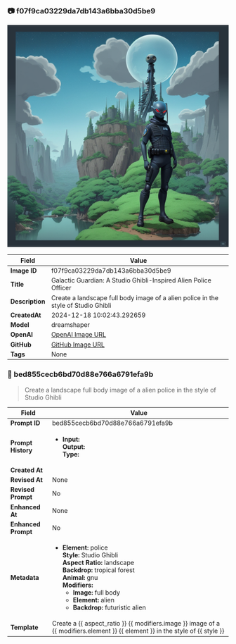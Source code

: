 

### 📷 f07f9ca03229da7db143a6bba30d5be9 


![data.id](./f07f9ca03229da7db143a6bba30d5be9.jpg)


| Field          | Value                                                                                                                     |
|----------------|---------------------------------------------------------------------------------------------------------------------------|
| **Image ID**             | f07f9ca03229da7db143a6bba30d5be9                                                                                                             |
| **Title**           | Galactic Guardian: A Studio Ghibli-Inspired Alien Police Officer                                                                                                       |
| **Description**           | Create a landscape full body image of a alien police in the style of Studio Ghibli                                                                                                       |
| **CreatedAt**        | 2024-12-18 10:02:43.292659                                                                                                        |
| **Model**        | dreamshaper                                                                                                        |
| **OpenAI**         | [OpenAI Image URL](http://192.168.1.85:8081/generated-images/b642004904042.png)                                                                                |
| **GitHub**         | [GitHub Image URL](https://raw.githubusercontent.com/Caneta-Silva/weeb/refs/heads/main/images/f07f9ca03229da7db143a6bba30d5be9/f07f9ca03229da7db143a6bba30d5be9.jpg)                                                                                |
| **Tags**       | None                                                                                                                   |

### 📜 bed855cecb6bd70d88e766a6791efa9b

> Create a landscape full body image of a alien police in the style of Studio Ghibli

| Field          | Value                                                                                                                                                                      |
|----------------|----------------------------------------------------------------------------------------------------------------------------------------------------------------------------|
| **Prompt ID**  | bed855cecb6bd70d88e766a6791efa9b                                                                                                                                                            |
| **Prompt History** | <ul><li>**Input:**  <br> **Output:**  <br> **Type:** </li></ul> |
| **Created At** |                                                                                                                                                    |
| **Revised At** | None                                                                                                                                                   |
| **Revised Prompt** | No                                                                                                                                                                      |
| **Enhanced At** | None                                                                                                                                                  |
| **Enhanced Prompt** | No                                                                                                                                                                    |
| **Metadata**   | <ul><li>**Element:** police <br> **Style:** Studio Ghibli <br> **Aspect Ratio:** landscape <br> **Backdrop:** tropical forest <br> **Animal:** gnu <br> **Modifiers:**<ul><li>**Image:** full body</li><li>**Element:** alien</li><li>**Backdrop:** futuristic alien</li></ul></li></ul> |
| **Template**   | Create a {{ aspect_ratio }} {{ modifiers.image }} image of a {{ modifiers.element }} {{ element }} in the style of {{ style }}                                                                                                                                           |


